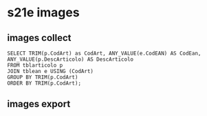 ﻿# s21e images

## images collect

    SELECT TRIM(p.CodArt) as CodArt, ANY_VALUE(e.CodEAN) AS CodEan, ANY_VALUE(p.DescArticolo) AS DescArticolo 
    FROM tblarticolo p 
    JOIN tblean e USING (CodArt) 
    GROUP BY TRIM(p.CodArt) 
    ORDER BY TRIM(p.CodArt);

## images export